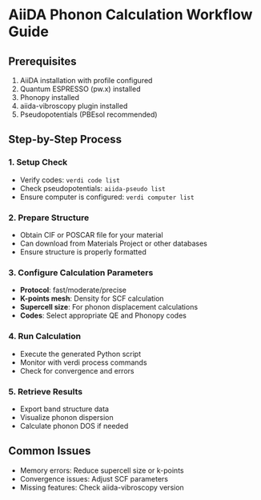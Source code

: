# AiiDA Phonon Calculation Workflow Guide

## Prerequisites
1. AiiDA installation with profile configured
2. Quantum ESPRESSO (pw.x) installed
3. Phonopy installed
4. aiida-vibroscopy plugin installed
5. Pseudopotentials (PBEsol recommended)

## Step-by-Step Process

### 1. Setup Check
- Verify codes: `verdi code list`
- Check pseudopotentials: `aiida-pseudo list`
- Ensure computer is configured: `verdi computer list`

### 2. Prepare Structure
- Obtain CIF or POSCAR file for your material
- Can download from Materials Project or other databases
- Ensure structure is properly formatted

### 3. Configure Calculation Parameters
- **Protocol**: fast/moderate/precise
- **K-points mesh**: Density for SCF calculation
- **Supercell size**: For phonon displacement calculations
- **Codes**: Select appropriate QE and Phonopy codes

### 4. Run Calculation
- Execute the generated Python script
- Monitor with verdi process commands
- Check for convergence and errors

### 5. Retrieve Results
- Export band structure data
- Visualize phonon dispersion
- Calculate phonon DOS if needed

## Common Issues
- Memory errors: Reduce supercell size or k-points
- Convergence issues: Adjust SCF parameters
- Missing features: Check aiida-vibroscopy version